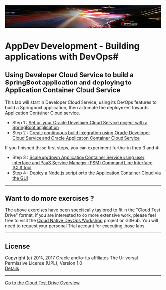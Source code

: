 ![](../common/images/customer.logo2.png)
# AppDev Development - Building applications with DevOps#

## Using Developer Cloud Service to build a SpringBoot application and deploying to Application Container Cloud Service ##

This lab will start in Developer Cloud Service, using its DevOps features to build a Springboot application, then automate the deployment towards Application Container Cloud service.

+ Step 1 : [Set up your Oracle Developer Cloud Service project with a SpringBoot application](springboot-sample/create.devcs.project.md)
+ Step 2 : [Create continuous build integration using Oracle Developer Cloud Service and Oracle Application Container Cloud Service](springboot-sample/devcs.accs.ci.md)

If you finished these first steps, you can experiment further in thep 3 and 4:
+ Step 3 : [Scale up/down Application Container Service using user interface and PaaS Service Manager (PSM) Command Line Interface (CLI) tool](accs-psm/README.md)
+ Step 4 : [Deploy a Node.js script onto the Application Container Cloud via the GUI](node_jet/node_deploy.md)

---
## Want to do more exercises ? ##

The above exercises have been specifically taylored to fit in the "Cloud Test Drive" format, if you are interested to do more extensive work, please feel free to visit the [Cloud Native DevOps Workshop](https://github.com/oracle/cloud-native-devops-workshop) project on GitHub.  You will need to request your personal Trial account for executing those labs.

---

## License ##
Copyright (c) 2014, 2017 Oracle and/or its affiliates
The Universal Permissive License (UPL), Version 1.0   
[Details](../common/license.md)

---
[Go to the Cloud Test Drive Overview](../README.md)
